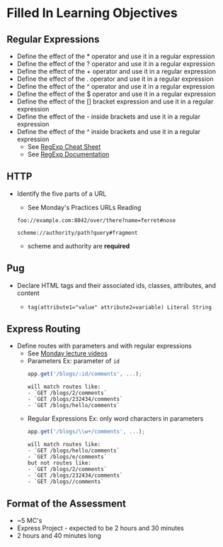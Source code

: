 # Filled In Learning Objectives

## Regular Expressions

- Define the effect of the \* operator and use it in a regular expression
- Define the effect of the ? operator and use it in a regular expression
- Define the effect of the + operator and use it in a regular expression
- Define the effect of the . operator and use it in a regular expression
- Define the effect of the ^ operator and use it in a regular expression
- Define the effect of the $ operator and use it in a regular expression
- Define the effect of the [] bracket expression and use it in a regular expression
- Define the effect of the - inside brackets and use it in a regular expression
- Define the effect of the ^ inside brackets and use it in a regular expression
  - See [RegExp Cheat Sheet](../W11D1/reg-ex.md)
  - See [RegExp Documentation](https://developer.mozilla.org/en-US/docs/Web/JavaScript/Guide/Regular_Expressions)

## HTTP

- Identify the five parts of a URL

  - See Monday's Practices URLs Reading

  ```
  foo://example.com:8042/over/there?name=ferret#nose

  scheme://authority/path?query#fragment
  ```

  - scheme and authority are **required**

## Pug

- Declare HTML tags and their associated ids, classes, attributes, and content
  - ```
    tag(attribute1="value" attribute2=variable) Literal String
    ```

## Express Routing

- Define routes with parameters and with regular expressions
  - See [Monday lecture videos](https://open.appacademy.io/learn/js-py---may-2020-online/week-11-may-2020-online/exploring-route-paths---part-2)
  - Parameters Ex: parameter of `id`
    ```js
    app.get('/blogs/:id/comments', ...);
    ```
        will match routes like:
        - `GET /blogs/2/comments`
        - `GET /blogs/232434/comments`
        - `GET /blogs/hello/comments`
  - Regular Expressions Ex: only word characters in parameters
    ```js
    app.get('/blogs/\\w+/comments', ...);
    ```
        will match routes like:
        - `GET /blogs/hello/comments`
        - `GET /blogs/e/comments`
        but not routes like:
        - `GET /blogs/2/comments`
        - `GET /blogs/232434/comments`
        - `GET /blogs//comments`

## Format of the Assessment

- ~5 MC's
- Express Project - expected to be 2 hours and 30 minutes
- 2 hours and 40 minutes long
